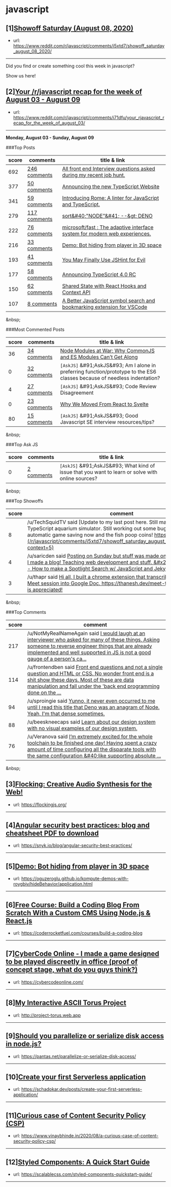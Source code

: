 # javascript
## [1][Showoff Saturday (August 08, 2020)](https://www.reddit.com/r/javascript/comments/i5xtd7/showoff_saturday_august_08_2020/)
- url: https://www.reddit.com/r/javascript/comments/i5xtd7/showoff_saturday_august_08_2020/
---
Did you find or create something cool this week in javascript? 

Show us here!
## [2][Your /r/javascript recap for the week of August 03 - August 09](https://www.reddit.com/r/javascript/comments/i71dfu/your_rjavascript_recap_for_the_week_of_august_03/)
- url: https://www.reddit.com/r/javascript/comments/i71dfu/your_rjavascript_recap_for_the_week_of_august_03/
---
**Monday, August 03 - Sunday, August 09**

###Top Posts

| score | comments | title &amp; link |
|--|--|--|
| 692  | [246 comments](https://www.reddit.com/r/javascript/comments/i456d7/all_front_end_interview_questions_asked_during_my/) | [All front end Interview questions asked during my recent job hunt.](https://dev.to/devabhijeet/all-front-end-interview-questions-asked-during-my-recent-job-hunt-1kge)|
| 377  | [50 comments](https://www.reddit.com/r/javascript/comments/i3ojry/announcing_the_new_typescript_website/) | [Announcing the new TypeScript Website](https://devblogs.microsoft.com/typescript/announcing-the-new-typescript-website/)|
| 341  | [59 comments](/r/javascript/comments/i6508v/introducing_rome_a_linter_for_javascript_and/) | [Introducing Rome: A linter for JavaScript and TypeScript.](https://romefrontend.dev/blog/2020/08/08/introducing-rome.html)|
| 279  | [117 comments](https://www.reddit.com/r/javascript/comments/i5e35x/sortnode_deno/) | [sort&amp;#40;"NODE"&amp;#41; --&amp;gt; DENO](https://dev.to/nitdgplug/sort-node-deno-4nck)|
| 222  | [76 comments](https://www.reddit.com/r/javascript/comments/i5yayq/microsoftfast_the_adaptive_interface_system_for/) | [microsoft/fast : The adaptive interface system for modern web experiences.](https://github.com/microsoft/fast)|
| 216  | [33 comments](https://www.reddit.com/r/javascript/comments/i6jnbc/demo_bot_hiding_from_player_in_3d_space/) | [Demo: Bot hiding from player in 3D space](https://oguzeroglu.github.io/kompute-demos-with-roygbiv/hideBehavior/application.html)|
| 193  | [41 comments](https://www.reddit.com/r/javascript/comments/i31dnl/you_may_finally_use_jshint_for_evil/) | [You May Finally Use JSHint for Evil](http://mikepennisi.com/blog/2020/you-may-finally-use-jshint-for-evil/)|
| 177  | [58 comments](https://www.reddit.com/r/javascript/comments/i51dz8/announcing_typescript_40_rc/) | [Announcing TypeScript 4.0 RC](https://devblogs.microsoft.com/typescript/announcing-typescript-4-0-rc/)|
| 150  | [62 comments](https://www.reddit.com/r/javascript/comments/i4pb4a/shared_state_with_react_hooks_and_context_api/) | [Shared State with React Hooks and Context API](https://blog.sabinthedev.com/shared-state-with-react-hooks-and-context-api-ckdhvq3eq002rlts1b9m90twt)|
| 107  | [8 comments](https://www.reddit.com/r/javascript/comments/i2v09t/a_better_javascript_symbol_search_and_bookmarking/) | [A Better JavaScript symbol search and bookmarking extension for VSCode](https://github.com/Raathigesh/waypoint)|




&amp;nbsp;

###Most Commented Posts

| score | comments | title &amp; link |
|--|--|--|
| 36  | [34 comments](https://www.reddit.com/r/javascript/comments/i4n4t4/node_modules_at_war_why_commonjs_and_es_modules/) | [Node Modules at War: Why CommonJS and ES Modules Can’t Get Along](https://redfin.engineering/node-modules-at-war-why-commonjs-and-es-modules-cant-get-along-9617135eeca1)|
| 0  | [32 comments](https://www.reddit.com/r/javascript/comments/i4ffir/askjs_am_i_alone_in_preferring_functionprototype/) | `[AskJS]` &amp;#91;AskJS&amp;#93; Am I alone in preferring function/prototype to the ES6 classes because of needless indentation?|
| 4  | [27 comments](https://www.reddit.com/r/javascript/comments/i3guet/askjs_code_review_disagreement/) | `[AskJS]` &amp;#91;AskJS&amp;#93; Code Review Disagreement|
| 0  | [23 comments](https://www.reddit.com/r/javascript/comments/i43qxm/why_we_moved_from_react_to_svelte/) | [Why We Moved From React to Svelte](https://medium.com/better-programming/why-we-moved-from-react-to-svelte-f20afb1dc5d5)|
| 80  | [15 comments](https://www.reddit.com/r/javascript/comments/i3arrh/askjs_good_javascript_se_interview_resourcestips/) | `[AskJS]` &amp;#91;AskJS&amp;#93; Good Javascript SE interview resources/tips?|




&amp;nbsp;

###Top Ask JS

| score | comments | title &amp; link |
|--|--|--|
| 0  | [2 comments](https://www.reddit.com/r/javascript/comments/i2rrfc/askjs_what_kind_of_issue_that_you_want_to_learn/) | `[AskJS]` &amp;#91;AskJS&amp;#93; What kind of issue that you want to learn or solve with online sources?|




&amp;nbsp;

###Top Showoffs

| score  |  comment  |
|--|--|
| 8  |  /u/TechSquidTV said [Update to my last post here. Still making progress in my TypeScript aquarium simulator. Still working out some bugs but we have automatic game saving now and the fish poop coins!  https://kyletryon.gi...](/r/javascript/comments/i5xtd7/showoff_saturday_august_08_2020/g0sbubx/?context=5) |
| 4  |  /u/saricden said [Posting on Sunday but stuff was made on Saturday.  &amp;#x200B;  I made a blog! Teaching web development and stuff.  &amp;#x200B;  &amp;#91;First Post - How to make a Spotlight Search w/ JavaScript and JekyllRB&amp;#...](/r/javascript/comments/i1qxzq/showoff_saturday_august_01_2020/g06krx7/?context=5) |
| 3  |  /u/thapr said [Hi all,  I built a chrome extension that transcribes your Google Meet session into Google Doc.  https://thanesh.dev/meet-transcript  Feedback is appreciated!](/r/javascript/comments/i5xtd7/showoff_saturday_august_08_2020/g0t0f7p/?context=5) |




&amp;nbsp;

###Top Comments

| score  |  comment  |
|--|--|
| 217  |  /u/NotMyRealNameAgain said [I would laugh at an interviewer who asked for many of these things. Asking someone to reverse engineer things that are already implemented and well supported in JS is not a good gauge of a person's ca...](/r/javascript/comments/i456d7/all_front_end_interview_questions_asked_during_my/g0g3eot/?context=5) |
| 114  |  /u/frontendben said [Front end questions and not a single question and HTML or CSS. No wonder front end is a shit show these days.  Most of these are data manipulation and fall under the 'back end programming done on the ...](/r/javascript/comments/i456d7/all_front_end_interview_questions_asked_during_my/g0g098j/?context=5) |
| 94  |  /u/sproingie said [Yunno, it never even occurred to me until I read this title that Deno was an anagram of Node.  Yeah, I'm that dense sometimes.](/r/javascript/comments/i5e35x/sortnode_deno/g0orky3/?context=5) |
| 88  |  /u/beeskneecaps said [Learn about our design system with no visual examples of our design system.](/r/javascript/comments/i5yayq/microsoftfast_the_adaptive_interface_system_for/g0snvl1/?context=5) |
| 76  |  /u/Veranova said [I’m extremely excited for the whole toolchain to be finished one day! Having spent a crazy amount of time configuring all the disparate tools with the same configuration &amp;#40;like supporting absolute ...](/r/javascript/comments/i6508v/introducing_rome_a_linter_for_javascript_and/g0tfmh5/?context=5) |




&amp;nbsp;
## [3][Flocking: Creative Audio Synthesis for the Web!](https://www.reddit.com/r/javascript/comments/i701o0/flocking_creative_audio_synthesis_for_the_web/)
- url: https://flockingjs.org/
---

## [4][Angular security best practices: blog and cheatsheet PDF to download](https://www.reddit.com/r/javascript/comments/i70d4y/angular_security_best_practices_blog_and/)
- url: https://snyk.io/blog/angular-security-best-practices/
---

## [5][Demo: Bot hiding from player in 3D space](https://www.reddit.com/r/javascript/comments/i6jnbc/demo_bot_hiding_from_player_in_3d_space/)
- url: https://oguzeroglu.github.io/kompute-demos-with-roygbiv/hideBehavior/application.html
---

## [6][Free Course: Build a Coding Blog From Scratch With a Custom CMS Using Node.js &amp; React.js](https://www.reddit.com/r/javascript/comments/i740j7/free_course_build_a_coding_blog_from_scratch_with/)
- url: https://coderrocketfuel.com/courses/build-a-coding-blog
---

## [7][CyberCode Online - I made a game designed to be played discreetly in office (proof of concept stage, what do you guys think?)](https://www.reddit.com/r/javascript/comments/i73oqw/cybercode_online_i_made_a_game_designed_to_be/)
- url: https://cybercodeonline.com/
---

## [8][My Interactive ASCII Torus Project](https://www.reddit.com/r/javascript/comments/i72w0z/my_interactive_ascii_torus_project/)
- url: http://project-torus.web.app
---

## [9][Should you parallelize or serialize disk access in node.js?](https://www.reddit.com/r/javascript/comments/i6oq03/should_you_parallelize_or_serialize_disk_access/)
- url: https://pantas.net/parallelize-or-serialize-disk-access/
---

## [10][Create your first Serverless application](https://www.reddit.com/r/javascript/comments/i71w38/create_your_first_serverless_application/)
- url: https://schadokar.dev/posts/create-your-first-serverless-application/
---

## [11][Curious case of Content Security Policy (CSP)](https://www.reddit.com/r/javascript/comments/i6ig0s/curious_case_of_content_security_policy_csp/)
- url: https://www.vinaybhinde.in/2020/08/a-curious-case-of-content-security-policy-csp/
---

## [12][Styled Components: A Quick Start Guide](https://www.reddit.com/r/javascript/comments/i6m0h5/styled_components_a_quick_start_guide/)
- url: https://scalablecss.com/styled-components-quickstart-guide/
---

